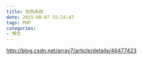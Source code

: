 ```yaml
---
title: 抢购系统
date: 2015-08-07 15:14:47
tags: PHP
categories:
- 博文
---
```

http://blog.csdn.net/array7/article/details/46477423